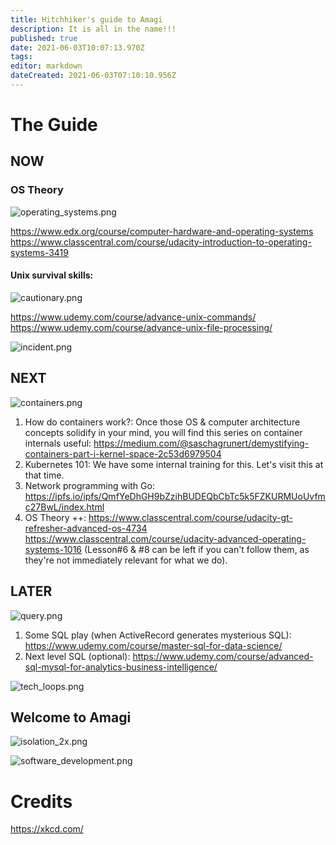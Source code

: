 ```yaml
---
title: Hitchhiker's guide to Amagi
description: It is all in the name!!!
published: true
date: 2021-06-03T10:07:13.970Z
tags: 
editor: markdown
dateCreated: 2021-06-03T07:10:10.956Z
---
```


# The Guide

## NOW

### OS Theory

![operating_systems.png](/engg/operating_systems.png)

https://www.edx.org/course/computer-hardware-and-operating-systems
https://www.classcentral.com/course/udacity-introduction-to-operating-systems-3419

#### Unix survival skills:

![cautionary.png](/engg/cautionary.png)

https://www.udemy.com/course/advance-unix-commands/
https://www.udemy.com/course/advance-unix-file-processing/

![incident.png](/engg/incident.png)

## NEXT

![containers.png](/engg/containers.png)

1. How do containers work?:
 Once those OS & computer architecture concepts solidify in your mind, you will find this series on container internals useful:
https://medium.com/@saschagrunert/demystifying-containers-part-i-kernel-space-2c53d6979504
2. Kubernetes 101:
We have some internal training for this. Let's visit this at that time.
3. Network programming with Go:
https://ipfs.io/ipfs/QmfYeDhGH9bZzihBUDEQbCbTc5k5FZKURMUoUvfmc27BwL/index.html
4. OS Theory ++:
https://www.classcentral.com/course/udacity-gt-refresher-advanced-os-4734
https://www.classcentral.com/course/udacity-advanced-operating-systems-1016 (Lesson#6 & #8 can be left if you can't follow them, as they're not immediately relevant for what we do).

## LATER

![query.png](/engg/query.png)

1. Some SQL play (when ActiveRecord generates mysterious SQL):
https://www.udemy.com/course/master-sql-for-data-science/
 2. Next level SQL (optional):
https://www.udemy.com/course/advanced-sql-mysql-for-analytics-business-intelligence/

![tech_loops.png](/engg/tech_loops.png)

## Welcome to Amagi

![isolation_2x.png](/engg/isolation_2x.png)

![software_development.png](/engg/software_development.png)

# Credits

https://xkcd.com/
